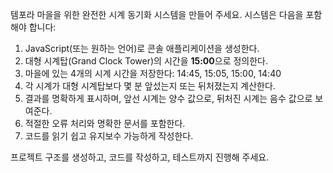템포라 마을을 위한 완전한 시계 동기화 시스템을 만들어 주세요. 시스템은 다음을 포함해야 합니다:

1. JavaScript(또는 원하는 언어)로 콘솔 애플리케이션을 생성한다.  
2. 대형 시계탑(Grand Clock Tower)의 시간을 **15:00**으로 정의한다.  
3. 마을에 있는 4개의 시계 시간을 저장한다: 14:45, 15:05, 15:00, 14:40  
4. 각 시계가 대형 시계탑보다 몇 분 앞섰는지 또는 뒤처졌는지 계산한다.  
5. 결과를 명확하게 표시하며, 앞선 시계는 양수 값으로, 뒤처진 시계는 음수 값으로 보여준다.  
6. 적절한 오류 처리와 명확한 문서를 포함한다.  
7. 코드를 읽기 쉽고 유지보수 가능하게 작성한다.  

프로젝트 구조를 생성하고, 코드를 작성하고, 테스트까지 진행해 주세요.